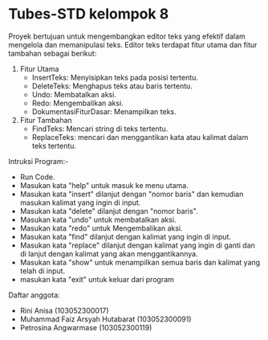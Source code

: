 # Tubes-STD kelompok 8

Proyek bertujuan untuk mengembangkan editor teks yang efektif dalam mengelola dan memanipulasi teks. Editor teks terdapat fitur utama dan fitur tambahan sebagai berikut:
1. Fitur Utama
   - InsertTeks: Menyisipkan teks pada posisi tertentu.
   - DeleteTeks: Menghapus teks atau baris tertentu.
   - Undo: Membatalkan aksi.
   - Redo: Mengembalikan aksi.
   - DokumentasiFiturDasar: Menampilkan teks.
2. Fitur Tambahan
   - FindTeks: Mencari string di teks tertentu.
   - ReplaceTeks: mencari dan menggantikan kata atau kalimat dalam teks tertentu.

Intruksi Program:-
- Run Code.
- Masukan kata "help" untuk masuk ke menu utama.
- Masukan kata "insert" dilanjut dengan "nomor baris" dan kemudian masukan kalimat yang ingin di input.
- Masukan kata "delete" dilanjut dengan "nomor baris".
- Masukan kata "undo" untuk membatalkan aksi.
- Masukan kata "redo" untuk Mengembalikan aksi.
- Masukan kata "find" dilanjut dengan kalimat yang ingin di input.
- Masukan kata "replace" dilanjut dengan kalimat yang ingin di ganti dan di lanjut dengan kalimat yang akan menggantikannya.
- Masukan kata "show" untuk menampilkan semua baris dan kalimat yang telah di input.
- masukan kata "exit" untuk keluar dari program 

Daftar anggota:
- Rini Anisa (103052300017)  
- Muhammad Faiz Arsyah Hutabarat (103052300091)
- Petrosina Angwarmase (103052300119) 








